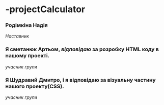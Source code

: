 # -projectCalculator
### Родімкіна Надія
*Наставник*
### **Я сметанюк Артьом**, _відповідаю_ за розробку HTML коду в нашому проекті.
*учасник групи*
### Я Шудравий Дмитро, і я відповідаю за візуальну частину нашого проекту(CSS).
*учасник групи*
